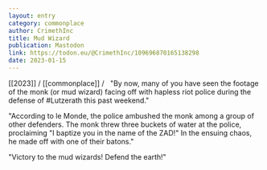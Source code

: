 ```yaml
---
layout: entry
category: commonplace
author: CrimethInc
title: Mud Wizard
publication: Mastodon
link: https://todon.eu/@CrimethInc/109696870165138298
date: 2023-01-15
---
```


[[2023]] / [[commonplace]] / 
 
"By now, many of you have seen the footage of the monk (or mud wizard) facing off with hapless riot police during the defense of #Lutzerath this past weekend."

"According to le Monde, the police ambushed the monk among a group of other defenders. The monk threw three buckets of water at the police, proclaiming "I baptize you in the name of the ZAD!" In the ensuing chaos, he made off with one of their batons."

"Victory to the mud wizards! Defend the earth!"
